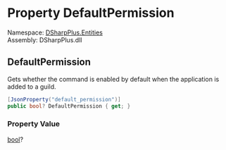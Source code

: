 # Property DefaultPermission

Namespace: [DSharpPlus.Entities](DSharpPlus.Entities.md)  
Assembly: DSharpPlus.dll

## <a id="DSharpPlus_Entities_DiscordApplicationCommand_DefaultPermission"></a>DefaultPermission

Gets whether the command is enabled by default when the application is added to a guild.

```csharp
[JsonProperty("default_permission")]
public bool? DefaultPermission { get; }
```

### Property Value

[bool](https://learn.microsoft.com/dotnet/api/system.boolean)?

